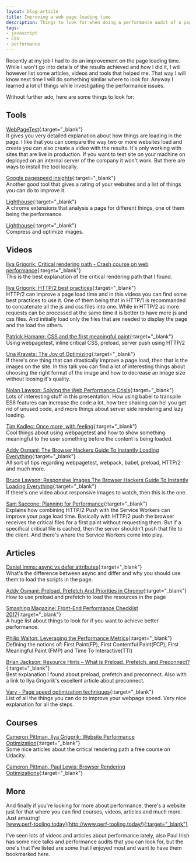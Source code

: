 ```yaml
---
layout: blog-article
title: Improving a web page loading time
description: Things to look for when doing a performance audit of a page and how can you improve the loading time.
tags:
- javascript
- CSS
- performance
---
```


Recently at my job I had to do an improvement on the page loading time. While I won't go into details of the results achieved and how I did it, I will however list some articles, videos and tools that helped me. That way I will know next time I will do something similar where to look for. Anyway I learned a lot of things while investigating the performance issues.

Without further ado, here are some things to look for:

## Tools

[WebPageTest](https://www.webpagetest.org/){:target="_blank"}  
It gives you very detailed explanation about how things are loading in the page. I like that you can compare the way two or more websites load and create you can also create a video with the results. It's only working with sites that are live in production. If you want to test site on your machine on deployed on an internal server of the company it won't work. But there are ways to install the tool locally.

[Google pagespeed insights](https://developers.google.com/speed/pagespeed/insights/){:target="_blank"}  
Another good tool that gives a rating of your websites and a list of things you can do to improve it.

[Lighthouse](https://developers.google.com/web/tools/lighthouse/){:target="_blank"}  
A chrome extensions that analysis a page for different things, one of them being the performance.

[Lighthouse](https://compressor.io/){:target="_blank"}  
Compress and optimize images.

## Videos
[Ilya Grigorik: Critical rendering path - Crash course on web performance](https://www.youtube.com/watch?v=PkOBnYxqj3k){:target="_blank"}  
This is the best explanation of the critical rendering path that I found.

[Ilya Grigorik: HTTP/2 best practices](https://vimeo.com/162956685){:target="_blank"}  
HTTP/2 can improve a page load time and in this videos you can find some best practices to use it. One of them being that in HTTP/1 is recommanded to concatenate all the js and css files into one. While in HTTP/2 as more requests can be processed at the same time it is better to have more js and css files. And initially load only the files that are needed to display the page and the load the others.

[Patrick Hamann: CSS and the first meaningful paint](https://www.youtube.com/watch?v=4pQ2byAoIX0){:target="_blank"}  
Using webpagetest, inline critical CSS, preload, server push using HTTP/2

[Una Kravets: The Joy of Optimizing](https://www.youtube.com/watch?v=VzHnudpszmI){:target="_blank"}  
If there's one thing that can drastically improve a page load, then that is the images on the site. In this talk you can find a lot of interesting things about choosing the right format of the image and how to decrease an image size without loosing it's quality.

[Nolan Lawson: Solving the Web Performance Crisis](https://channel9.msdn.com/Blogs/msedgedev/nolanlaw-web-perf-crisis){:target="_blank"}  
Lots of interesting stuff in this presentation. How using babel to transpile ES6 features can increase the code a lot, how tree shaking can hel you get rid of unused code, and more things about server side rendering and lazy loading.

[Tim Kadlec: Once more, with feeling](https://www.youtube.com/watch?v=S8B7oYsjBtM){:target="_blank"}  
Cool things about using webpagetest and how to show something meaningful to the user something before the content is being loaded.

[Addy Osmani: The Browser Hackers Guide To Instantly Loading Everything](https://www.youtube.com/watch?v=7vUs5yOuv-o){:target="_blank"}  
All sort of tips regarding webpagetest, webpack, babel, preload, HTTP/2 and much more.

[Bruce Lawson: Responsive Images The Browser Hackers Guide To Instantly Loading Everything](https://www.youtube.com/watch?v=BHzDvZrUWDU){:target="_blank"}  
If there's one video about responsive images to watch, then this is the one.

[Sam Saccone: Planning for Performance](https://www.youtube.com/watch?v=RWLzUnESylcU){:target="_blank"}  
Explains how combining HTTP/2 Push with the Service Workers can improve your page load time. Basically with HTTP/2 push the browser receives the critical files for a first paint without requesting them. But if a specifical critical file is cached, then the server shouldn't push that file to the client. And there's where the Service Workers come into play.

## Articles

[Daniel Imms: async vs defer attributes]( http://www.growingwiththeweb.com/2014/02/async-vs-defer-attributes.html){:target="_blank"}  
What's the difference between async and differ and why you should use them to load the scripts in the page.

[Addy Osmani: Preload, Prefetch And Priorities in Chrome](https://medium.com/reloading/preload-prefetch-and-priorities-in-chrome-776165961bbf){:target="_blank"}  
How to use preload and prefetch to load the resources in the page

[Smashing Magazine: Front-End Performance Checklist 2017]( https://www.smashingmagazine.com/2016/12/front-end-performance-checklist-2017-pdf-pages/){:target="_blank"}  
A huge list about things to look for if you want to achieve better performance.

[Philip Walton: Leveraging the Performance Metrics]( https://developers.google.com/web/updates/2017/06/user-centric-performance-metrics){:target="_blank"}  
Defining the notions of: First Paint(FP), First Contentful Paint(FCP), First Meaningful Paint (FMP) and Time To Interactive(TTI)  

[Brian Jackson: Resource Hints – What is Preload, Prefetch, and Preconnect?]( https://www.keycdn.com/blog/resource-hints/){:target="_blank"}  
 Best explanation I found about preload, prefetch and preconnect. Also with a link to Ilya Grigorik's excellent article about preconnect.

 [Vary - Page speed optimization techniques]( https://varvy.com/pagespeed/){:target="_blank"}  
 List of all the things you can do to improve your webpage speed. Very nice explanation for all the steps.  
  
## Courses

[Cameron Pittman, Ilya Grigorik: Website Performance Optimization](https://developers.google.com/web/fundamentals/performance/critical-rendering-path/){:target="_blank"}  
Some nice articles about the critical rendering path a free course on Udacity.

[Cameron Pittman, Paul Lewis: Browser Rendering Optimizations](https://developers.google.com/web/fundamentals/performance/rendering/){:target="_blank"}  

## More  
And finally if you're looking for more about performance, there's a website just for that where you can find courses, videos, articles and much more. Just amazing!  
[www.perf-tooling.today](http://www.perf-tooling.today/){:target="_blank"}  

I've seen lots of videos and articles about performance lately, also Paul Irish has some nice talks and performance audits that you can look for, but the one's that I've listed are some that I enjoyed most and want to have them bookmarked here.
